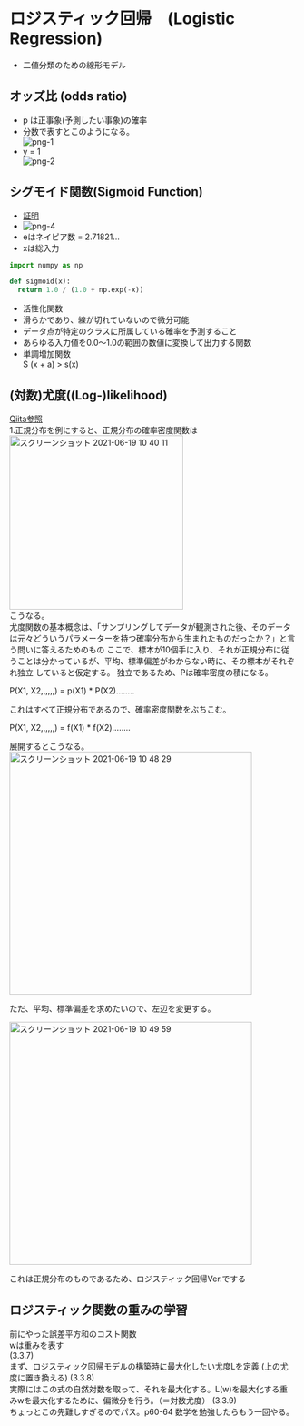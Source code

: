 # ロジスティック回帰　(Logistic Regression)
- 二値分類のための線形モデル
## オッズ比 (odds ratio)
- p は正事象(予測したい事象)の確率
- 分数で表すとこのようになる。  
![png-1](https://user-images.githubusercontent.com/54165015/122390759-493da280-cfad-11eb-911c-b15141789f4c.png)
- y = 1  
![png-2](https://user-images.githubusercontent.com/54165015/122390988-82761280-cfad-11eb-8067-c0118a40a0b2.png)


## シグモイド関数(Sigmoid Function)
- [証明](https://risalc.info/src/sigmoid-function.html)  
- ![png-4](https://user-images.githubusercontent.com/54165015/122391324-d7b22400-cfad-11eb-835e-fcc63447ba98.png)  
- eはネイピア数 = 2.71821...  
- xは総入力　　　　　　　　　　　　　　　　　　　　　　　　　　　　　　　　　　　　　　　　　　　　　　　　　　　　　　　　　　　　　　　　　　　　　　　　　　　　　
``` python
import numpy as np

def sigmoid(x):
  return 1.0 / (1.0 + np.exp(-x))
```
- 活性化関数
- 滑らかであり、線が切れていないので微分可能
- データ点が特定のクラスに所属している確率を予測すること
- あらゆる入力値を0.0～1.0の範囲の数値に変換して出力する関数  
- 単調増加関数  
S (x + a) > s(x)  

## (対数)尤度((Log-)likelihood)
[Qiita参照](https://qiita.com/kenmatsu4/items/b28d1b3b3d291d0cc698)  
1.正規分布を例にすると、正規分布の確率密度関数は  
<img width="306" alt="スクリーンショット 2021-06-19 10 40 11" src="https://user-images.githubusercontent.com/54165015/122627484-bc006800-d0ea-11eb-9492-04ef5576ddb8.png">  
こうなる。  
尤度関数の基本概念は、「サンプリングしてデータが観測された後、そのデータは元々どういうパラメーターを持つ確率分布から生まれたものだったか？」と言う問いに答えるためのもの
ここで、標本が10個手に入り、それが正規分布に従うことは分かっているが、平均、標準偏差がわからない時に、その標本がそれぞれ独立
していると仮定する。
独立であるため、Pは確率密度の積になる。  

P(X1, X2,,,,,,) = p(X1) * P(X2)……..  

これはすべて正規分布であるので、確率密度関数をぶちこむ。 

P(X1, X2,,,,,,) = f(X1) * f(X2)……..  

展開するとこうなる。  
<img width="427" alt="スクリーンショット 2021-06-19 10 48 29" src="https://user-images.githubusercontent.com/54165015/122627653-e43c9680-d0eb-11eb-8600-2121e919e9ba.png"> 

ただ、平均、標準偏差を求めたいので、左辺を変更する。

<img width="427" alt="スクリーンショット 2021-06-19 10 49 59" src="https://user-images.githubusercontent.com/54165015/122627686-19e17f80-d0ec-11eb-962f-f102e81d66e7.png"> 

これは正規分布のものであるため、ロジスティック回帰Ver.でする  

## ロジスティック関数の重みの学習
前にやった誤差平方和のコスト関数  
wは重みを表す  
(3.3.7)  
まず、ロジスティック回帰モデルの構築時に最大化したい尤度Lを定義
(上の尤度に置き換える)
(3.3.8)  
実際にはこの式の自然対数を取って、それを最大化する。L(w)を最大化する重みwを最大化するために、偏微分を行う。（＝対数尤度）
(3.3.9)  
ちょっとこの先難しすぎるのでパス。p60-64 数学を勉強したらもう一回やる。



